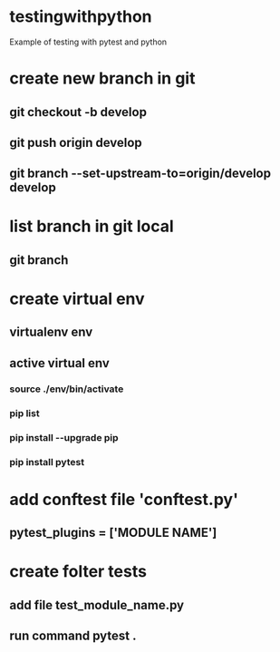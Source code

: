 # testingwithpython
Example of testing with pytest and python


# create new branch in git
## git checkout -b develop
## git push origin develop
## git branch --set-upstream-to=origin/develop develop

# list branch in git local
## git branch

# create virtual env
## virtualenv env
## active virtual env
### source ./env/bin/activate
### pip list
### pip install --upgrade pip
### pip install pytest

# add conftest file 'conftest.py'
## pytest_plugins = ['MODULE NAME']

# create folter tests
## add file test_module_name.py
## run command pytest .